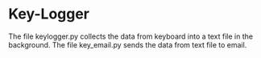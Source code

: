 # Key-Logger
The file keylogger.py collects the data from keyboard into a text file in the background.
The file key_email.py sends the data from text file to email.
